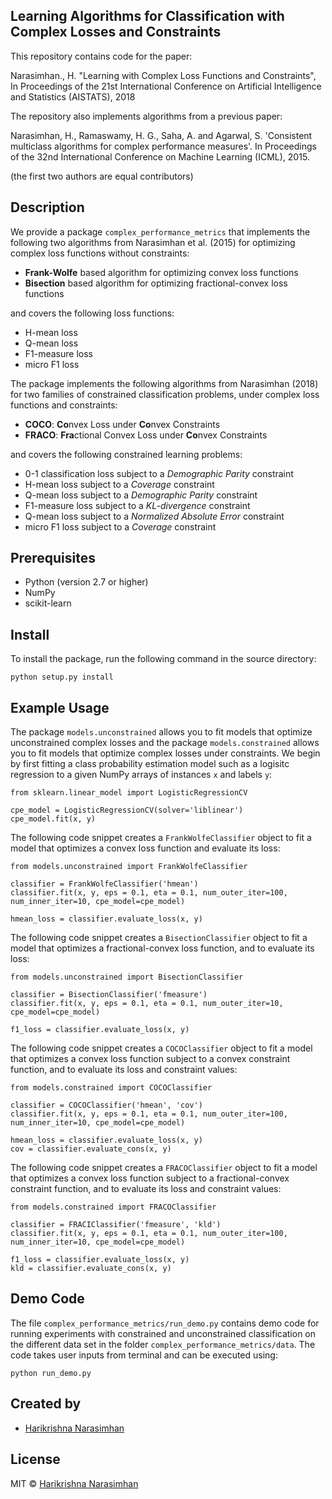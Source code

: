 ## Learning Algorithms for Classification with Complex Losses and Constraints 

This repository contains code for the paper:

Narasimhan., H. "Learning with Complex Loss Functions and Constraints", In Proceedings of the 21st International Conference on Artificial Intelligence and Statistics (AISTATS), 2018

The repository also implements algorithms from a previous paper:

Narasimhan, H., Ramaswamy, H. G., Saha, A. and Agarwal, S. 'Consistent multiclass algorithms for complex performance measures'. In Proceedings of the 32nd International Conference on Machine Learning (ICML), 2015.

(the first two authors are equal contributors)


## Description
We provide a package `complex_performance_metrics` that implements the following two algorithms from Narasimhan et al. (2015) for optimizing complex loss functions without constraints:
- **Frank-Wolfe** based algorithm for optimizing convex loss functions
- **Bisection** based algorithm for optimizing fractional-convex loss functions

and covers the following loss functions:
- H-mean loss
- Q-mean loss
- F1-measure loss
- micro F1 loss

The package implements the following algorithms from Narasimhan (2018) for two families of constrained classification problems, under complex loss functions and constraints:
- **COCO**: **Co**nvex Loss under **Co**nvex Constraints
- **FRACO**:  **Fra**ctional Convex Loss under **Co**nvex Constraints

and covers the following constrained learning problems:
- 0-1 classification loss subject to a *Demographic Parity* constraint
- H-mean loss subject to a *Coverage* constraint
- Q-mean loss subject to a *Demographic Parity* constraint
- F1-measure loss subject to a *KL-divergence* constraint
- Q-mean loss subject to a *Normalized Absolute Error* constraint
- micro F1 loss subject to a *Coverage* constraint


## Prerequisites
- Python (version 2.7 or higher)
- NumPy
- scikit-learn


## Install
To install the package, run the following command in the source directory:
```
python setup.py install
```

## Example Usage
The package `models.unconstrained` allows you to fit models that optimize unconstrained complex losses and the package `models.constrained` allows you to  fit models that optimize complex losses under constraints. We begin by first fitting a class probability estimation model such as a logisitc regression to a given NumPy arrays of instances `x` and labels `y`:

```
from sklearn.linear_model import LogisticRegressionCV

cpe_model = LogisticRegressionCV(solver='liblinear')
cpe_model.fit(x, y)
```

The following code snippet creates a `FrankWolfeClassifier` object to fit a model that optimizes a convex loss function and evaluate its loss:
```
from models.unconstrained import FrankWolfeClassifier

classifier = FrankWolfeClassifier('hmean')
classifier.fit(x, y, eps = 0.1, eta = 0.1, num_outer_iter=100, num_inner_iter=10, cpe_model=cpe_model)

hmean_loss = classifier.evaluate_loss(x, y)
```

The following code snippet creates a `BisectionClassifier` object to fit a model that optimizes a fractional-convex loss function, and to evaluate its loss:
```
from models.unconstrained import BisectionClassifier

classifier = BisectionClassifier('fmeasure')
classifier.fit(x, y, eps = 0.1, eta = 0.1, num_outer_iter=10, cpe_model=cpe_model)

f1_loss = classifier.evaluate_loss(x, y)
```

The following code snippet creates a `COCOClassifier` object to fit a model that optimizes a convex loss function subject to a convex constraint function, and to evaluate its loss and constraint values:
```
from models.constrained import COCOClassifier

classifier = COCOClassifier('hmean', 'cov')
classifier.fit(x, y, eps = 0.1, eta = 0.1, num_outer_iter=100, num_inner_iter=10, cpe_model=cpe_model)

hmean_loss = classifier.evaluate_loss(x, y)
cov = classifier.evaluate_cons(x, y)
```

The following code snippet creates a `FRACOClassifier` object to fit a model that optimizes a convex loss function subject to a fractional-convex constraint function, and to evaluate its loss and constraint values:
```
from models.constrained import FRACOClassifier

classifier = FRACIClassifier('fmeasure', 'kld')
classifier.fit(x, y, eps = 0.1, eta = 0.1, num_outer_iter=100, num_inner_iter=10, cpe_model=cpe_model)

f1_loss = classifier.evaluate_loss(x, y)
kld = classifier.evaluate_cons(x, y)
```

## Demo Code
The file `complex_performance_metrics/run_demo.py` contains demo code for running experiments with constrained and unconstrained classification on the different data set in the folder `complex_performance_metrics/data`. The code takes user inputs from terminal and can be executed using:
```
python run_demo.py
```


## Created by

- [Harikrishna Narasimhan](https://sites.google.com/a/g.harvard.edu/harikrishna-narasimhan/home)


## License

MIT © [Harikrishna Narasimhan](https://sites.google.com/a/g.harvard.edu/harikrishna-narasimhan/home)
